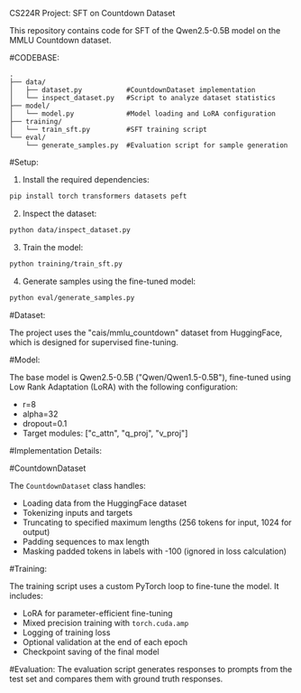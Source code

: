CS224R Project:  SFT on Countdown Dataset

This repository contains code for SFT of the Qwen2.5-0.5B model on the MMLU Countdown dataset.

#CODEBASE:

```
.
├── data/
│   ├── dataset.py           #CountdownDataset implementation
│   └── inspect_dataset.py   #Script to analyze dataset statistics
├── model/
│   └── model.py             #Model loading and LoRA configuration
├── training/
│   └── train_sft.py         #SFT training script
└── eval/
    └── generate_samples.py  #Evaluation script for sample generation
```

#Setup: 

1. Install the required dependencies:

```bash
pip install torch transformers datasets peft
```

2. Inspect the dataset:

```bash
python data/inspect_dataset.py
```

3. Train the model:

```bash
python training/train_sft.py
```

4. Generate samples using the fine-tuned model:

```bash
python eval/generate_samples.py
```

#Dataset:

The project uses the "cais/mmlu_countdown" dataset from HuggingFace, which is designed for supervised fine-tuning.

#Model:

The base model is Qwen2.5-0.5B ("Qwen/Qwen1.5-0.5B"), fine-tuned using Low Rank Adaptation (LoRA) with the following configuration:
- r=8
- alpha=32
- dropout=0.1
- Target modules: ["c_attn", "q_proj", "v_proj"]

#Implementation Details:

#CountdownDataset

The `CountdownDataset` class handles:
- Loading data from the HuggingFace dataset
- Tokenizing inputs and targets
- Truncating to specified maximum lengths (256 tokens for input, 1024 for output)
- Padding sequences to max length
- Masking padded tokens in labels with -100 (ignored in loss calculation)

#Training:

The training script uses a custom PyTorch loop to fine-tune the model. It includes:

- LoRA for parameter-efficient fine-tuning
- Mixed precision training with `torch.cuda.amp`
- Logging of training loss
- Optional validation at the end of each epoch
- Checkpoint saving of the final model


#Evaluation:
The evaluation script generates responses to prompts from the test set and compares them with ground truth responses.

